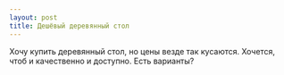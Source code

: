 ```yaml
---
layout: post 
title: Дешёвый деревянный стол 
--- 
```

Хочу купить деревянный стол, но цены везде так кусаются. Хочется, чтоб и качественно и доступно. Есть варианты?